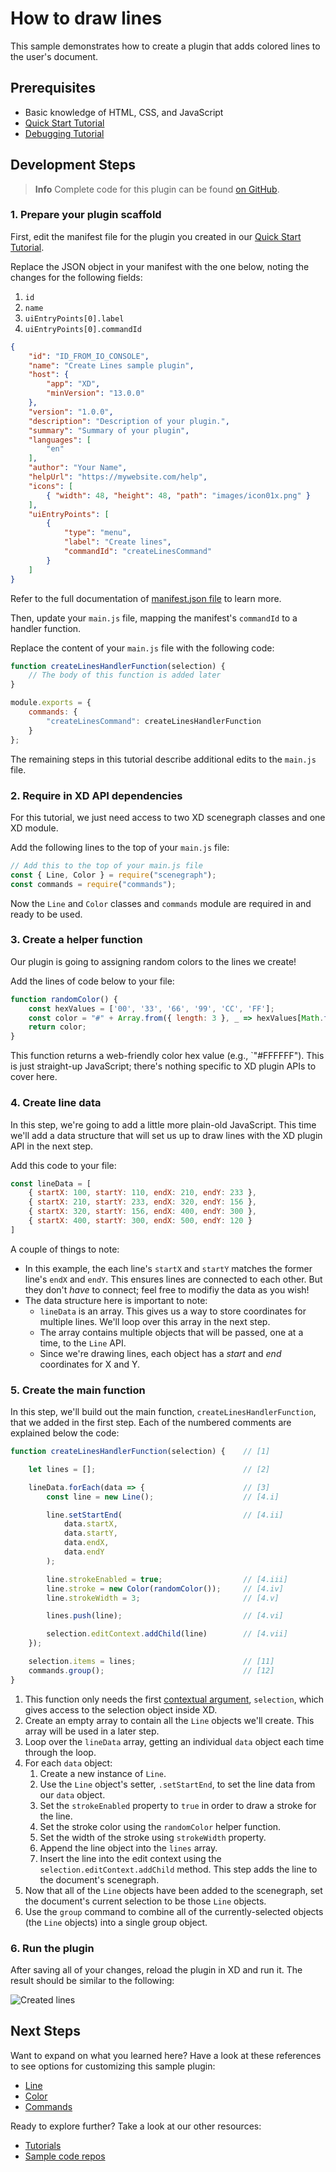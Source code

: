 # How to draw lines

This sample demonstrates how to create a plugin that adds colored lines to the user's document.


## Prerequisites
- Basic knowledge of HTML, CSS, and JavaScript
- [Quick Start Tutorial](/tutorials/quick-start)
- [Debugging Tutorial](/tutorials/debugging/index.md)

## Development Steps

> **Info**
> Complete code for this plugin can be found [on GitHub](https://github.com/AdobeXD/Plugin-Samples/tree/master/how-to-draw-lines).


### 1. Prepare your plugin scaffold

First, edit the manifest file for the plugin you created in our [Quick Start Tutorial](/tutorials/quick-start).

Replace the JSON object in your manifest with the one below, noting the changes for the following fields:

1. `id`
1. `name`
1. `uiEntryPoints[0].label`
1. `uiEntryPoints[0].commandId`

```json
{
    "id": "ID_FROM_IO_CONSOLE",
    "name": "Create Lines sample plugin",
    "host": {
        "app": "XD",
        "minVersion": "13.0.0"
    },
    "version": "1.0.0",
    "description": "Description of your plugin.",
    "summary": "Summary of your plugin",
    "languages": [
        "en"
    ],
    "author": "Your Name",
    "helpUrl": "https://mywebsite.com/help",
    "icons": [
        { "width": 48, "height": 48, "path": "images/icon01x.png" }
    ],
    "uiEntryPoints": [
        {
            "type": "menu",
            "label": "Create lines",
            "commandId": "createLinesCommand"
        }
    ]
}
```

Refer to the full documentation of [manifest.json file](/reference/structure/manifest.md#top-level-metadata) to learn more.

Then, update your `main.js` file, mapping the manifest's `commandId` to a handler function.

Replace the content of your `main.js` file with the following code:

```js
function createLinesHandlerFunction(selection) {
    // The body of this function is added later
}

module.exports = {
    commands: {
        "createLinesCommand": createLinesHandlerFunction
    }
};
```

The remaining steps in this tutorial describe additional edits to the `main.js` file.


### 2. Require in XD API dependencies

For this tutorial, we just need access to two XD scenegraph classes and one XD module.

Add the following lines to the top of your `main.js` file:

```js
// Add this to the top of your main.js file
const { Line, Color } = require("scenegraph");
const commands = require("commands");
```

Now the `Line` and `Color` classes and `commands` module are required in and ready to be used.


### 3. Create a helper function

Our plugin is going to assigning random colors to the lines we create!

Add the lines of code below to your file:

```js
function randomColor() {
    const hexValues = ['00', '33', '66', '99', 'CC', 'FF'];
    const color = "#" + Array.from({ length: 3 }, _ => hexValues[Math.floor(Math.random() * hexValues.length)]).join("");
    return color;
}
```

This function returns a web-friendly color hex value (e.g., `"#FFFFFF"). This is just straight-up JavaScript; there's nothing specific to XD plugin APIs to cover here.


### 4. Create line data

In this step, we're going to add a little more plain-old JavaScript. This time we'll add a data structure that will set us up to draw lines with the XD plugin API in the next step.

Add this code to your file:

```js
const lineData = [
    { startX: 100, startY: 110, endX: 210, endY: 233 },
    { startX: 210, startY: 233, endX: 320, endY: 156 },
    { startX: 320, startY: 156, endX: 400, endY: 300 },
    { startX: 400, startY: 300, endX: 500, endY: 120 }
]
```

A couple of things to note:

- In this example, the each line's `startX` and `startY` matches the former line's `endX` and `endY`. This ensures lines are connected to each other. But they don't _have_ to connect; feel free to modifiy the data as you wish!
- The data structure here is important to note:
  - `lineData` is an array. This gives us a way to store coordinates for multiple lines. We'll loop over this array in the next step.
  - The array contains multiple objects that will be passed, one at a time, to the `Line` API.
  - Since we're drawing lines, each object has a _start_ and _end_ coordinates for X and Y.


### 5. Create the main function

In this step, we'll build out the main function, `createLinesHandlerFunction`, that we added in the first step. Each of the numbered comments are explained below the code:

```js
function createLinesHandlerFunction(selection) {    // [1]

    let lines = [];                                 // [2]

    lineData.forEach(data => {                      // [3]
        const line = new Line();                    // [4.i]

        line.setStartEnd(                           // [4.ii]
            data.startX,
            data.startY,
            data.endX,
            data.endY
        );

        line.strokeEnabled = true;                  // [4.iii]
        line.stroke = new Color(randomColor());     // [4.iv]
        line.strokeWidth = 3;                       // [4.v]

        lines.push(line);                           // [4.vi]

        selection.editContext.addChild(line)        // [4.vii]
    });

    selection.items = lines;                        // [11]
    commands.group();                               // [12]
}
```

1. This function only needs the first [contextual argument](/reference/structure/handlers.html#contextual-arguments), `selection`, which gives access to the selection object inside XD.
2. Create an empty array to contain all the `Line` objects we'll create. This array will be used in a later step.
3. Loop over the `lineData` array, getting an individual `data` object each time through the loop.
4. For each `data` object:
    1. Create a new instance of `Line`.
    1. Use the `Line` object's setter, `.setStartEnd`, to set the line data from our `data` object.
    1. Set the `strokeEnabled` property to `true` in order to draw a stroke for the line.
    1. Set the stroke color using the `randomColor` helper function.
    1. Set the width of the stroke using `strokeWidth` property.
    1. Append the line object into the `lines` array.
    1. Insert the line into the edit context using the `selection.editContext.addChild` method.  This step adds the line to the document's scenegraph.
11. Now that all of the `Line` objects have been added to the scenegraph, set the document's current selection to be those `Line` objects.
12. Use the `group` command to combine all of the currently-selected objects (the `Line` objects) into a single group object.

### 6. Run the plugin

After saving all of your changes, reload the plugin in XD and run it. The result should be similar to the following:

![Created lines](/../images/lines.png)


## Next Steps

Want to expand on what you learned here? Have a look at these references to see options for customizing this sample plugin:

- [Line](/reference/scenegraph.md#line)
- [Color](/reference/Color.md)
- [Commands](/reference/commands.md)

Ready to explore further? Take a look at our other resources:

- [Tutorials](/tutorials)
- [Sample code repos](https://github.com/AdobeXD/plugin-samples)
